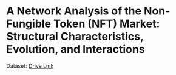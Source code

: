 # A Network Analysis of the Non-Fungible Token (NFT) Market: Structural Characteristics, Evolution, and Interactions
Dataset: [Drive Link](https://drive.google.com/file/d/1Tg_TfLwuooiMvhKnrVQ_qWnswaFbYGux/view?usp=sharing)
